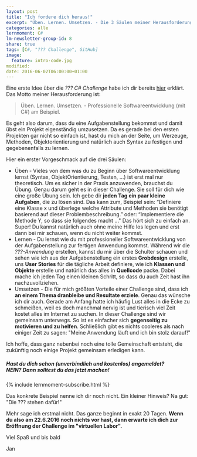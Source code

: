 ```yaml
---
layout: post
title: "Ich fordere dich heraus!"
excerpt: "Üben. Lernen. Umsetzen. - Die 3 Säulen meiner Herausforderung an C# Anfänger."
categories: alle
lernmoment: C#
lm-newsletter-group-id: 8
share: true
tags: [C#, "??? Challenge", GitHub]
image:
  feature: intro-code.jpg
modified:
date: 2016-06-02T06:00:00+01:00
---
```


Eine erste Idee über die *??? C# Challenge* habe ich dir bereits [hier](/alle/druckbetankung-fuer-csharp-anfaenger/) erklärt. Das Motto meiner Herausforderung ist:

> Üben. Lernen. Umsetzen. - Professionelle Softwareentwicklung (mit C#) am Beispiel.

Es geht also darum, dass du eine Aufgabenstellung bekommst und damit übst ein Projekt eigenständig umzusetzen. Da es gerade bei den ersten Projekten gar nicht so einfach ist, hast du mich an der Seite, um Werzeuge, Methoden, Objektorientierung und natürlich auch Syntax zu festigen und gegebenenfalls zu lernen.

Hier ein erster Vorgeschmack auf die drei Säulen:

 - Üben - Vieles von dem was du zu Beginn über Softwareentwicklung lernst (Syntax, ObjektOrientierung, Testen, ...) ist erst mal nur theoretisch. Um es sicher in der Praxis anzuwenden, brauchst du Übung. Genau darum geht es in dieser Challenge. Sie soll für dich wie eine große Übung sein. Ich gebe dir **jeden Tag ein paar kleine Aufgaben**, die zu lösen sind. Das kann zum, Beispiel sein: “Definiere eine Klasse x und überlege welche Attribute und Methoden sie benötigt basierend auf dieser Problembeschreibung.” oder: “Implementiere die Methode Y, so dass sie folgendes macht ..." Das hört sich zu einfach an. Super! Du kannst natürlich auch ohne meine Hilfe los legen und erst dann bei mir schauen, wenn du nicht weiter kommst.
 - Lernen - Du lernst wie du mit professioneller Softwareentwicklung von der Aufgabenstellung zur fertigen Anwendung kommst. Während wir die *???-Anwendung* erstellen, kannst du mir über die Schulter schauen und sehen wie ich aus der Aufgabenstellung ein erstes **Grobdesign** erstelle, uns **User Stories** für die tägliche Arbeit definiere, wie ich **Klassen und Objekte** erstelle und natürlich das alles in **Quellcode** packe. Dabei mache ich jeden Tag einen kleinen Schritt, so dass du auch Zeit hast ihn nachzuvollziehen.
 - Umsetzen - Die für mich größten Vorteile einer Challenge sind, dass ich **an einem Thema dranbleibe und Resultate erziele**. Genau das wünsche ich dir auch. Gerade am Anfang hatte ich häufig Lust alles in die Ecke zu schmeißen, weil es doch manchmal nervig ist und tierisch viel Zeit kostet alles im Internet zu suchen. In dieser Challenge sind wir gemeinsam unterwegs. So ist es einfacher sich **gegenseitig zu motivieren und zu helfen**. Schließlich gibt es nichts cooleres als nach einiger Zeit zu sagen: "Meine Anwendung läuft und ich bin stolz darauf!"

Ich hoffe, dass ganz nebenbei noch eine tolle Gemeinschaft entsteht, die zukünftig noch einige Projekt gemeinsam erledigen kann.

<div class="subscribe-notice">
  <h5>Hast du dich schon (unverbindlich und kostenlos) angemeldet? <br> NEIN? Dann solltest du das jetzt machen!</h5>
    {% include lernmoment-subscribe.html %}
</div>


Das konkrete Beispiel nenne ich dir noch nicht. Ein kleiner Hinweis? Na gut: "Die ??? stehen dafür!"

Mehr sage ich erstmal nicht. Das ganze beginnt in exakt 20 Tagen. **Wenn du also am 22.6.2016 noch nichts vor hast, dann erwarte ich dich zur Eröffnung der Challenge im "virtuellen Labor".**

Viel Spaß und bis bald

Jan
